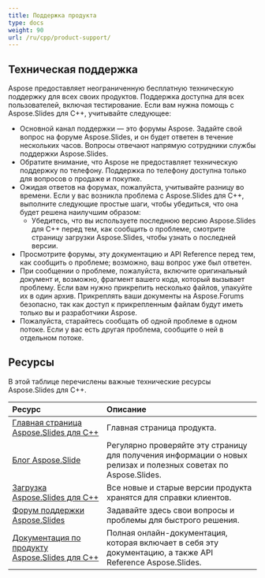 ```yaml
---
title: Поддержка продукта
type: docs
weight: 90
url: /ru/cpp/product-support/
---
```


## **Техническая поддержка**
Aspose предоставляет неограниченную бесплатную техническую поддержку для всех своих продуктов. Поддержка доступна для всех пользователей, включая тестирование.
Если вам нужна помощь с Aspose.Slides для C++, учитывайте следующее:

- Основной канал поддержки — это форумы Aspose. Задайте свой вопрос на форуме Aspose.Slides, и он будет ответен в течение нескольких часов. Вопросы отвечают напрямую сотрудники службы поддержки Aspose.Slides.
- Обратите внимание, что Aspose не предоставляет техническую поддержку по телефону. Поддержка по телефону доступна только для вопросов о продаже и покупке.
- Ожидая ответов на форумах, пожалуйста, учитывайте разницу во времени.
  Если у вас возникла проблема с Aspose.Slides для C++, выполните следующие простые шаги, чтобы убедиться, что она будет решена наилучшим образом:
  - Убедитесь, что вы используете последнюю версию Aspose.Slides для C++ перед тем, как сообщить о проблеме, смотрите страницу загрузки Aspose.Slides, чтобы узнать о последней версии.
- Просмотрите форумы, эту документацию и API Reference перед тем, как сообщить о проблеме; возможно, ваш вопрос уже был ответен.
- При сообщении о проблеме, пожалуйста, включите оригинальный документ и, возможно, фрагмент вашего кода, который вызывает проблему. Если вам нужно прикрепить несколько файлов, упакуйте их в один архив. Прикреплять ваши документы на Aspose.Forums безопасно, так как доступ к прикрепленным файлам будут иметь только вы и разработчики Aspose.
- Пожалуйста, старайтесь сообщать об одной проблеме в одном потоке. Если у вас есть другая проблема, сообщите о ней в отдельном потоке.
## **Ресурсы**
В этой таблице перечислены важные технические ресурсы Aspose.Slides для C++.

|**Ресурс**|**Описание**|
| :- | :- |
|[Главная страница Aspose.Slides для C++](https://products.aspose.com/slides/cpp/)|Главная страница продукта.|
|[Блог Aspose.Slide](https://blog.aspose.com/category/slides/)|Регулярно проверяйте эту страницу для получения информации о новых релизах и полезных советах по Aspose.Slides.|
|[Загрузка Aspose.Slides для C++](https://downloads.aspose.com/slides/cpp)|Все новые и старые версии продукта хранятся для справки клиентов.|
|[Форум поддержки Aspose.Slides](https://forum.aspose.com/c/slides/11)|Задавайте здесь свои вопросы и проблемы для быстрого решения.|
|[Документация по продукту Aspose.Slides для C++](/slides/ru/cpp/)|Полная онлайн-документация, которая включает в себя эту документацию, а также API Reference Aspose.Slides.|